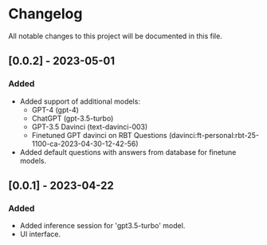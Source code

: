 # Changelog

All notable changes to this project will be documented in this file.

## [0.0.2] - 2023-05-01

### Added

- Added support of additional models:
    * GPT-4 (gpt-4)
    * ChatGPT (gpt-3.5-turbo)
    * GPT-3.5 Davinci (text-davinci-003)
    * Finetuned GPT davinci on RBT Questions 
    (davinci:ft-personal:rbt-25-1100-ca-2023-04-30-12-42-56)
- Added default questions with answers from database for finetune models.

## [0.0.1] - 2023-04-22

### Added

- Added inference session for 'gpt3.5-turbo' model.
- UI interface.
